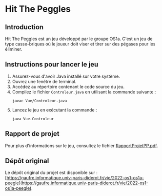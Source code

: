 # Hit The Peggles

## Introduction
Hit The Peggles est un jeu développé par le groupe OS1a. C'est un jeu de type casse-briques où le joueur doit viser et tirer sur des pégases pour les éliminer.

## Instructions pour lancer le jeu
1. Assurez-vous d'avoir Java installé sur votre système.
2. Ouvrez une fenêtre de terminal.
3. Accédez au répertoire contenant le code source du jeu.
4. Compilez le fichier `Controleur.java` en utilisant la commande suivante :
    ```
    javac Vue/Controleur.java
    ```
5. Lancez le jeu en exécutant la commande :
    ```
    java Vue.Controleur
    ```

## Rapport de projet
Pour plus d'informations sur le jeu, consultez le fichier [RapportProjetPP.pdf](RapportProjetPP.pdf).

## Dépôt original
Le dépôt original du projet est disponible sur : [https://gaufre.informatique.univ-paris-diderot.fr/vie/2022-os1-os1a-peegle](https://gaufre.informatique.univ-paris-diderot.fr/vie/2022-os1-os1a-peegle).
